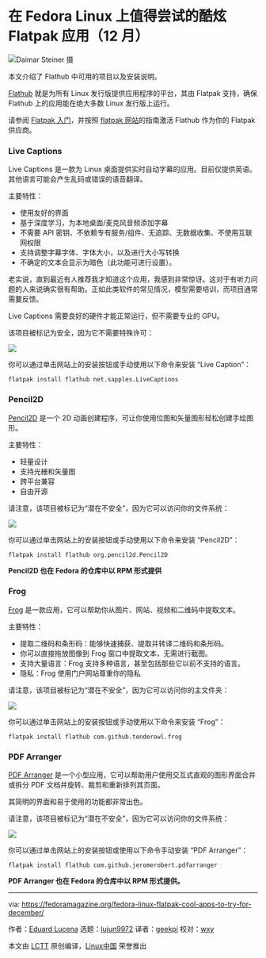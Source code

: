 [#]: subject: "Fedora Linux Flatpak cool apps to try for December"
[#]: via: "https://fedoramagazine.org/fedora-linux-flatpak-cool-apps-to-try-for-december/"
[#]: author: "Eduard Lucena https://fedoramagazine.org/author/x3mboy/"
[#]: collector: "lujun9972/lctt-scripts-1700446145"
[#]: translator: "geekpi"
[#]: reviewer: "wxy"
[#]: publisher: "wxy"
[#]: url: "https://linux.cn/article-16457-1.html"

在 Fedora Linux 上值得尝试的酷炫 Flatpak 应用（12 月）
======

![Daimar Steiner 摄][1]

本文介绍了 Flathub 中可用的项目以及安装说明。

[Flathub][2] 就是为所有 Linux 发行版提供应用程序的平台，其由 Flatpak 支持，确保 Flathub 上的应用能在绝大多数 Linux 发行版上运行。

请参阅 [Flatpak 入门][3]，并按照 [flatpak 网站][4]的指南激活 Flathub 作为你的 Flatpak 供应商。

### Live Captions

Live Captions 是一款为 Linux 桌面提供实时自动字幕的应用。目前仅提供英语。其他语言可能会产生乱码或错误的语音翻译。

主要特性：

* 使用友好的界面
* 基于深度学习，为本地桌面/麦克风音频添加字幕
* 不需要 API 密钥、不依赖专有服务/组件、无追踪、无数据收集、不使用互联网权限
* 支持调整字幕字体、字体大小，以及进行大小写转换
* 不确定的文本会显示为暗色（此功能可进行设置）。

老实说，直到最近有人推荐我才知道这个应用，我感到非常惊讶。这对于有听力问题的人来说确实很有帮助。正如此类软件的常见情况，模型需要培训，而项目通常需要反馈。

Live Captions 需要良好的硬件才能正常运行，但不需要专业的 GPU。

该项目被标记为安全，因为它不需要特殊许可：

![][5]

你可以通过单击网站上的安装按钮或手动使用以下命令来安装 “Live Caption”：

```
flatpak install flathub net.sapples.LiveCaptions
```

### Pencil2D

[Pencil2D][6] 是一个 2D 动画创建程序，可让你使用位图和矢量图形轻松创建手绘图形。

主要特性：

* 轻量设计
* 支持光栅和矢量图
* 跨平台兼容
* 自由开源

请注意，该项目被标记为“潜在不安全”，因为它可以访问你的文件系统：

![][7]

你可以通过单击网站上的安装按钮或手动使用以下命令来安装 “Pencil2D”：

```
flatpak install flathub org.pencil2d.Pencil2D
```

**Pencil2D 也在 Fedora 的仓库中以 RPM 形式提供**

### Frog

[Frog][8] 是一款应用，它可以帮助你从图片、网站、视频和二维码中提取文本。

主要特性：

* 提取二维码和条形码：能够快速捕获、提取并转译二维码和条形码。
* 你可以直接拖放图像到 Frog 窗口中提取文本，无需进行截图。
* 支持大量语言：Frog 支持多种语言，甚至包括那些它以前不支持的语言。
* 隐私：Frog 使用门户网站尊重你的隐私

请注意，该项目被标记为“潜在不安全”，因为它可以访问你的主文件夹：

![][9]

你可以通过单击网站上的安装按钮或手动使用以下命令来安装 “Frog”：

```
flatpak install flathub com.github.tenderowl.frog
```

### PDF Arranger

[PDF Arranger][10] 是一个小型应用，它可以帮助用户使用交互式直观的图形界面合并或拆分 PDF 文档并旋转、裁剪和重新排列其页面。

其简明的界面和易于使用的功能都非常出色。

请注意，该项目被标记为“潜在不安全”，因为它可以访问你的文件系统：

![][11]

你可以通过单击网站上的安装按钮或使用以下命令手动安装 “PDF Arranger”：

```
flatpak install flathub com.github.jeromerobert.pdfarranger
```

**PDF Arranger 也在 Fedora 的仓库中以 RPM 形式提供。**

--------------------------------------------------------------------------------

via: https://fedoramagazine.org/fedora-linux-flatpak-cool-apps-to-try-for-december/

作者：[Eduard Lucena][a]
选题：[lujun9972][b]
译者：[geekpi](https://github.com/geekpi)
校对：[wxy](https://github.com/wxy)

本文由 [LCTT](https://github.com/LCTT/TranslateProject) 原创编译，[Linux中国](https://linux.cn/) 荣誉推出

[a]: https://fedoramagazine.org/author/x3mboy/
[b]: https://github.com/lujun9972
[1]: https://fedoramagazine.org/wp-content/uploads/2023/11/Flatpak_feature_im_Dec-23-816x345.jpg
[2]: https://flathub.org
[3]: https://fedoramagazine.org/getting-started-flatpak/
[4]: https://flatpak.org/setup/Fedora
[5]: https://fedoramagazine.org/wp-content/uploads/2023/10/image-2.png
[6]: https://flathub.org/apps/org.pencil2d.Pencil2D
[7]: https://fedoramagazine.org/wp-content/uploads/2023/11/image.png
[8]: https://flathub.org/apps/com.github.tenderowl.frog
[9]: https://fedoramagazine.org/wp-content/uploads/2023/11/image-1.png
[10]: https://flathub.org/apps/com.github.jeromerobert.pdfarranger
[11]: https://fedoramagazine.org/wp-content/uploads/2023/11/image-2.png
